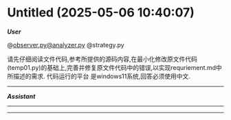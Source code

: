 <!-- Generated by SpecStory -->

# Untitled (2025-05-06 10:40:07)

_**User**_

@observer.py@analyzer.py @strategy.py  

请先仔细阅读文件代码,参考所提供的源码内容,在最小化修改原文件代码(temp01.py)的基础上,完善并修复原文件代码中的错误,以实现requriement.md中所描述的需求. 代码运行的平台 是windows11系统,回答必须使用中文.  

---

_**Assistant**_



---



---

